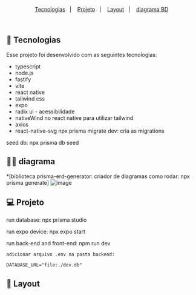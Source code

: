 

<p align="center">
  <a href="#-tecnologias">Tecnologias</a>&nbsp;&nbsp;&nbsp;|&nbsp;&nbsp;&nbsp;
  <a href="#-projeto">Projeto</a>&nbsp;&nbsp;&nbsp;|&nbsp;&nbsp;&nbsp;
  <a href="#-layout">Layout</a>&nbsp;&nbsp;&nbsp;|&nbsp;&nbsp;&nbsp;
  <a href="#-diagrama">diagrama BD</a>
</p>
<br>

## 🚀 Tecnologias

Esse projeto foi desenvolvido com as seguintes tecnologias:



* typescript
* node.js
* fastify
* vite
* react native
* tailwind css
* expo
* radix ui - acessibilidade
* nativeWind no react native para utilizar tailwind
* axios
* react-native-svg
npx prisma migrate dev: cria as migrations


seed db: npx prisma db seed

## 👩‍💻 diagrama

*[biblioteca prisma-erd-generator: criador de diagramas 
como rodar: npx prisma generate]
![image](https://user-images.githubusercontent.com/55932953/213789147-0c55c58c-a1f2-4e61-a58f-b4fe3a7b2df1.png)


## 💻 Projeto

run database:
npx prisma studio

run expo device:
npx expo start

run back-end and front-end: 
npm run dev


```
adicionar arquivo .env na pasta backend:

DATABASE_URL="file:./dev.db"
```

## 🔖 Layout



